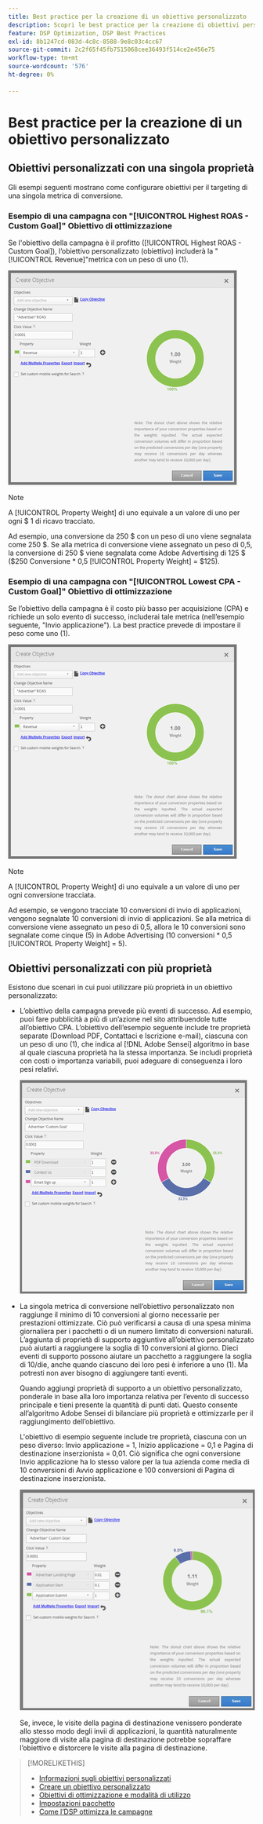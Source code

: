 ```yaml
---
title: Best practice per la creazione di un obiettivo personalizzato
description: Scopri le best practice per la creazione di obiettivi personalizzati per definire gli eventi di successo.
feature: DSP Optimization, DSP Best Practices
exl-id: 8b1247cd-083d-4c8c-8588-9e8c03c4cc67
source-git-commit: 2c2f65f45fb7515068cee36493f514ce2e456e75
workflow-type: tm+mt
source-wordcount: '576'
ht-degree: 0%

---
```


# Best practice per la creazione di un obiettivo personalizzato

## Obiettivi personalizzati con una singola proprietà

Gli esempi seguenti mostrano come configurare obiettivi per il targeting di una singola metrica di conversione.

### Esempio di una campagna con &quot;[!UICONTROL Highest ROAS - Custom Goal]&quot; Obiettivo di ottimizzazione

Se l&#39;obiettivo della campagna è il profitto ([!UICONTROL Highest ROAS - Custom Goal]), l’obiettivo personalizzato (obiettivo) includerà la &quot;[!UICONTROL Revenue]&quot;metrica con un peso di uno (1).

![esempio di obiettivo personalizzato ROAS con una singola metrica di conversione](/help/dsp/assets/custom-goal-roas.png)

>[!NOTE]
>
> A [!UICONTROL Property Weight] di uno equivale a un valore di uno per ogni $ 1 di ricavo tracciato.
>
> Ad esempio, una conversione da 250 $ con un peso di uno viene segnalata come 250 $. Se alla metrica di conversione viene assegnato un peso di 0,5, la conversione di 250 $ viene segnalata come Adobe Advertising di 125 $ ($250 Conversione * 0,5 [!UICONTROL Property Weight] = $125).

### Esempio di una campagna con &quot;[!UICONTROL Lowest CPA - Custom Goal]&quot; Obiettivo di ottimizzazione

Se l’obiettivo della campagna è il costo più basso per acquisizione (CPA) e richiede un solo evento di successo, includerai tale metrica (nell’esempio seguente, &quot;Invio applicazione&quot;). La best practice prevede di impostare il peso come uno (1).

![esempio di obiettivo personalizzato CPA con una singola metrica di conversione](/help/dsp/assets/custom-goal-roas.png)

>[!NOTE]
>
> A [!UICONTROL Property Weight] di uno equivale a un valore di uno per ogni conversione tracciata.
>
> Ad esempio, se vengono tracciate 10 conversioni di invio di applicazioni, vengono segnalate 10 conversioni di invio di applicazioni.  Se alla metrica di conversione viene assegnato un peso di 0,5, allora le 10 conversioni sono segnalate come cinque (5) in Adobe Advertising (10 conversioni * 0,5 [!UICONTROL Property Weight] = 5).

## Obiettivi personalizzati con più proprietà

Esistono due scenari in cui puoi utilizzare più proprietà in un obiettivo personalizzato:

* L’obiettivo della campagna prevede più eventi di successo. Ad esempio, puoi fare pubblicità a più di un’azione nel sito attribuendole tutte all’obiettivo CPA. L’obiettivo dell’esempio seguente include tre proprietà separate (Download PDF, Contattaci e Iscrizione e-mail), ciascuna con un peso di uno (1), che indica al [!DNL Adobe Sensei] algoritmo in base al quale ciascuna proprietà ha la stessa importanza. Se includi proprietà con costi o importanza variabili, puoi adeguare di conseguenza i loro pesi relativi.

  ![esempio di obiettivo personalizzato con più proprietà](/help/dsp/assets/custom-goal-multiple-properties.png)

* La singola metrica di conversione nell’obiettivo personalizzato non raggiunge il minimo di 10 conversioni al giorno necessarie per prestazioni ottimizzate. Ciò può verificarsi a causa di una spesa minima giornaliera per i pacchetti o di un numero limitato di conversioni naturali. L’aggiunta di proprietà di supporto aggiuntive all’obiettivo personalizzato può aiutarti a raggiungere la soglia di 10 conversioni al giorno. Dieci eventi di supporto possono aiutare un pacchetto a raggiungere la soglia di 10/die, anche quando ciascuno dei loro pesi è inferiore a uno (1). Ma potresti non aver bisogno di aggiungere tanti eventi.

  Quando aggiungi proprietà di supporto a un obiettivo personalizzato, ponderale in base alla loro importanza relativa per l’evento di successo principale e tieni presente la quantità di punti dati. Questo consente all’algoritmo Adobe Sensei di bilanciare più proprietà e ottimizzarle per il raggiungimento dell’obiettivo.

  L&#39;obiettivo di esempio seguente include tre proprietà, ciascuna con un peso diverso: Invio applicazione = 1, Inizio applicazione = 0,1 e Pagina di destinazione inserzionista = 0,01. Ciò significa che ogni conversione Invio applicazione ha lo stesso valore per la tua azienda come media di 10 conversioni di Avvio applicazione e 100 conversioni di Pagina di destinazione inserzionista.

  ![esempio di obiettivo personalizzato con più proprietà](/help/dsp/assets/custom-goal-multiple-properties2.png)

  Se, invece, le visite della pagina di destinazione venissero ponderate allo stesso modo degli invii di applicazioni, la quantità naturalmente maggiore di visite alla pagina di destinazione potrebbe sopraffare l’obiettivo e distorcere le visite alla pagina di destinazione.<!--reword-->

>[!MORELIKETHIS]
>
>* [Informazioni sugli obiettivi personalizzati](custom-goal-about.md)
>* [Creare un obiettivo personalizzato](custom-goal-create.md)
>* [Obiettivi di ottimizzazione e modalità di utilizzo](optimization-goals.md)
>* [Impostazioni pacchetto](/help/dsp/campaign-management/packages/package-settings.md)
> * [Come l’DSP ottimizza le campagne](optimization-how-dsp-optimizes-campaigns.md)
